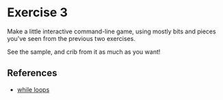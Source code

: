 # Exercise 3

Make a little interactive command-line game, using mostly bits and pieces you've seen from the previous two exercises.

See the sample, and crib from it as much as you want!

## References

* [while loops](http://ruby.learncodethehardway.org/book/ex33.html)